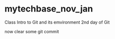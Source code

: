 # mytechbase_nov_jan

Class Intro to Git and its emvironment
2nd day of Git 


now clear some git commit
